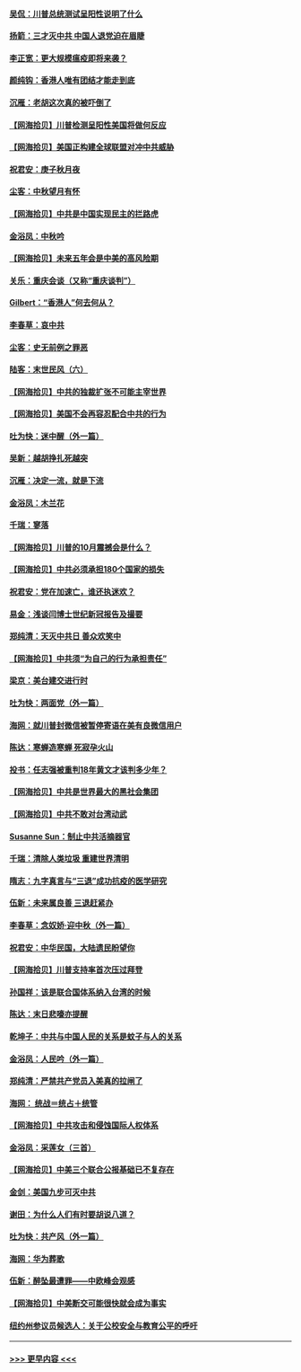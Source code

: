#### [吴侃：川普总统测试呈阳性说明了什么](../pages/nsc993/n12451869.md?t=10051502) 
#### [扬箭：三才灭中共 中国人退党迫在眉睫](../pages/nsc993/n12451842.md?t=10051502) 
#### [李正宽：更大规模瘟疫即将来袭？](../pages/nsc993/n12451455.md?t=10051502) 
#### [颜纯钩：香港人唯有团结才能走到底](../pages/nsc993/n12450870.md?t=10051502) 
#### [沉雁：老胡这次真的被吓倒了](../pages/nsc993/n12449796.md?t=10051502) 
#### [【网海拾贝】川普检测呈阳性美国将做何反应](../pages/nsc993/n12449042.md?t=10051502) 
#### [【网海拾贝】美国正构建全球联盟对冲中共威胁](../pages/nsc993/n12446580.md?t=10051502) 
#### [祝君安：庚子秋月夜](../pages/nsc993/n12445870.md?t=10051502) 
#### [尘客：中秋望月有怀](../pages/nsc993/n12444632.md?t=10051502) 
#### [【网海拾贝】中共是中国实现民主的拦路虎](../pages/nsc993/n12443573.md?t=10051502) 
#### [金浴凤：中秋吟](../pages/nsc993/n12441773.md?t=10051502) 
#### [【网海拾贝】未来五年会是中美的高风险期](../pages/nsc993/n12440760.md?t=10051502) 
#### [关乐：重庆会谈（又称“重庆谈判”）](../pages/nsc993/n12437525.md?t=10051502) 
#### [Gilbert：“香港人”何去何从？](../pages/nsc993/n12435894.md?t=10051502) 
#### [李春草：哀中共](../pages/nsc993/n12435874.md?t=10051502) 
#### [尘客：史无前例之罪恶](../pages/nsc993/n12435762.md?t=10051502) 
#### [陆客：末世民风（六）](../pages/nsc993/n12435354.md?t=10051502) 
#### [【网海拾贝】中共的独裁扩张不可能主宰世界](../pages/nsc993/n12435151.md?t=10051502) 
#### [【网海拾贝】美国不会再容忍配合中共的行为](../pages/nsc993/n12433808.md?t=10051502) 
#### [吐为快：迷中醒（外一篇）](../pages/nsc993/n12433585.md?t=10051502) 
#### [吴新：越胡挣扎死越突](../pages/nsc993/n12433562.md?t=10051502) 
#### [沉雁：决定一流，就是下流](../pages/nsc993/n12432128.md?t=10051502) 
#### [金浴凤：木兰花](../pages/nsc993/n12432124.md?t=10051502) 
#### [千瑞：寥落](../pages/nsc993/n12432071.md?t=10051502) 
#### [【网海拾贝】川普的10月震撼会是什么？](../pages/nsc993/n12431624.md?t=10051502) 
#### [【网海拾贝】中共必须承担180个国家的损失](../pages/nsc993/n12428893.md?t=10051502) 
#### [祝君安：党在加速亡，谁还执迷欢？](../pages/nsc993/n12428652.md?t=10051502) 
#### [易金：浅谈闫博士世纪新冠报告及撮要](../pages/nsc993/n12426822.md?t=10051502) 
#### [郑纯清：天灭中共日 善众欢笑中](../pages/nsc993/n12426784.md?t=10051502) 
#### [【网海拾贝】中共须“为自己的行为承担责任”](../pages/nsc993/n12426067.md?t=10051502) 
#### [梁京：美台建交进行时](../pages/nsc993/n12424066.md?t=10051502) 
#### [吐为快：两面党（外一篇）](../pages/nsc993/n12424043.md?t=10051502) 
#### [海网：就川普封微信被暂停寄语在美有良微信用户](../pages/nsc993/n12424021.md?t=10051502) 
#### [陈达：寒蝉造寒蝉 死寂孕火山](../pages/nsc993/n12423958.md?t=10051502) 
#### [投书：任志强被重判18年黄文才该判多少年？](../pages/nsc993/n12423672.md?t=10051502) 
#### [【网海拾贝】中共是世界最大的黑社会集团](../pages/nsc993/n12423543.md?t=10051502) 
#### [【网海拾贝】中共不敢对台湾动武](../pages/nsc993/n12421418.md?t=10051502) 
#### [Susanne Sun：制止中共活摘器官](../pages/nsc993/n12419654.md?t=10051502) 
#### [千瑞：清除人类垃圾 重建世界清明](../pages/nsc993/n12419414.md?t=10051502) 
#### [隋志：九字真言与“三退”成功抗疫的医学研究](../pages/nsc993/n12419248.md?t=10051502) 
#### [伍新：未来属良善 三退赶紧办](../pages/nsc993/n12418496.md?t=10051502) 
#### [李春草：念奴娇·迎中秋（外一篇）](../pages/nsc993/n12418465.md?t=10051502) 
#### [祝君安：中华民国，大陆遗民盼望你](../pages/nsc993/n12418089.md?t=10051502) 
#### [【网海拾贝】川普支持率首次压过拜登](../pages/nsc993/n12418050.md?t=10051502) 
#### [孙国祥：该是联合国体系纳入台湾的时候](../pages/nsc993/n12417369.md?t=10051502) 
#### [陈达：末日悲嚎亦提醒](../pages/nsc993/n12416736.md?t=10051502) 
#### [乾坤子：中共与中国人民的关系是蚊子与人的关系](../pages/nsc993/n12416632.md?t=10051502) 
#### [金浴凤：人民吟（外一篇）](../pages/nsc993/n12416567.md?t=10051502) 
#### [郑纯清：严禁共产党员入美真的拉闸了](../pages/nsc993/n12416550.md?t=10051502) 
#### [海网： 统战＝统占＋统管](../pages/nsc993/n12416404.md?t=10051502) 
#### [【网海拾贝】中共攻击和侵蚀国际人权体系](../pages/nsc993/n12416250.md?t=10051502) 
#### [金浴凤：采莲女（三首）](../pages/nsc993/n12415517.md?t=10051502) 
#### [【网海拾贝】中美三个联合公报基础已不复存在](../pages/nsc993/n12415054.md?t=10051502) 
#### [金剑：美国九步可灭中共](../pages/nsc993/n12413183.md?t=10051502) 
#### [谢田：为什么人们有时要胡说八道？](../pages/nsc993/n12411861.md?t=10051502) 
#### [吐为快：共产风（外一篇）](../pages/nsc993/n12411761.md?t=10051502) 
#### [海网：华为葬歌](../pages/nsc993/n12410381.md?t=10051502) 
#### [伍新：醉坠最遭罪——中欧峰会观感](../pages/nsc993/n12410364.md?t=10051502) 
#### [【网海拾贝】中美断交可能很快就会成为事实](../pages/nsc993/n12409495.md?t=10051502) 
#### [纽约州参议员候选人：关于公校安全与教育公平的呼吁](../pages/nsc993/n12409228.md?t=10051502) 

----
#### [ >>> 更早内容 <<< ](../indexes/nsc993-earlier.md)
